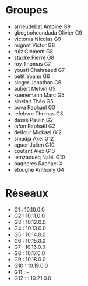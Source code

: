 # Groupes
* arrieudebat	Antoine	G9
* gbogbohoundada	Olivier	G9
* victoras	Nicolas	G9
* mignot	Victor	G8
* ruiz	Clément	G8
* stacke	Pierre	G8
* roy	Thomas	G7
* yousfi	Chahrazed	G7
* petit	Yoann	G6
* sieger	Jonathan	G6
* aubert	Melvin	G5
* kuenemann	Marc	G5
* sibelait	Théo	G5
* bova	Raphael	G3
* lefebvre	Thomas	G3
* dasse	Paulin	G2
* lafon	Raphaël	G2
* delfour	Mickael	G12
* smadja	Axel	G12
* aguer	Julien	G10
* coutant	Alex	G10
* lemzaoueq	Nabil	G10
* bagneres	Raphael	X
* etoughe	Anthony	G4

# Réseaux
* G1 : 10.10.0.0
* G2 : 10.11.0.0
* G3 : 10.12.0.0
* G4 : 10.13.0.0
* G5 : 10.14.0.0
* G6 : 10.15.0.0
* G7 : 10.16.0.0
* G8 : 10.17.0.0
* G9 : 10.18.0.0
* G10 : 10.19.0.0
* G11 : -
* G12 : : 10.21.0.0

